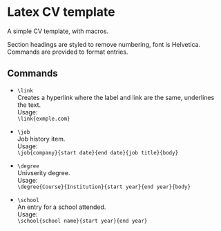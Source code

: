 # Latex CV template

A simple CV template, with macros.

Section headings are styled to remove numbering, font is Helvetica. Commands are provided to format entries. 

## Commands

- `\link`\
Creates a hyperlink where the label and link are the same, underlines the text.\
Usage:\
`\link{exmple.com}`

- `\job`\
Job history item.\
Usage:\
`\job{company}{start date}{end date}{job title}{body}`

- `\degree`\
Univserity degree.\
Usage:\
`\degree{Course}{Institution}{start year}{end year}{body}`

- `\school`\
An entry for a school attended.\
Usage:\
`\school{school name}{start year}{end year}`
